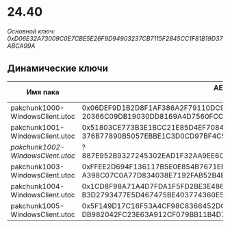 # 24.40

###### Основной ключ: 0xD06E32A73009C0E7CBE5E26F9D94903237CB7115F2845CC1F81B19D37ABCA99A

## Динамические ключи

| Имя пака                          | AES Ключ</br>GUID                                                                                       | HiRes Текстуры |
|-----------------------------------|---------------------------------------------------------------------------------------------------------|----------------|
| pakchunk1000-WindowsClient.utoc   | 0x06DEF9D1B2D8F1AF386A2F79110DC95844908F98F3E417F92C8B6900392C0F9A</br>20366C09DB19030DD8169A4D7560FCC1 | ❌             |
| pakchunk1001-WindowsClient.utoc   | 0x51803CE773B3E1BCC21E85D4EF70842C9CDE7C9E04135563C045225ED8BCC67B</br>376B77890B5057EBBE1C3D0CD97BF4C5 | ✔️             |
| *pakchunk1002-WindowsClient.utoc* | ?</br>887E952B9327245302EAD1F32AA9EE6C                                                                  | ✔️             |
| pakchunk1003-WindowsClient.utoc   | 0xFFEE2D694F136117B5E0E854B7671EBE852A50E87A69DA36856BB8E4527EEF20</br>A398C07C0A77D834038E7192FAB52B4B | ✔️             |
| pakchunk1004-WindowsClient.utoc   | 0x1CD8F98A71A4D7FDA1F5FD2BE3E4863CF63DB7AF5E3B04BAC345C6C694D53933</br>B3D2793477E5D467475BE403774360E5 | ✔️             |
| pakchunk1005-WindowsClient.utoc   | 0x5F149D17C16F53A4CF98C8366452DCC4F5C5CA89B7B3921C0E9485CFCADC75F4</br>DB982042FC23E63A912CF079BB11B4D7 | ❌             |
